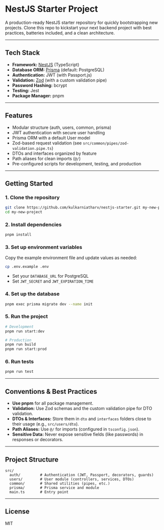 # NestJS Starter Project

A production-ready NestJS starter repository for quickly bootstrapping new projects. Clone this repo to kickstart your next backend project with best practices, batteries included, and a clean architecture.

---

## Tech Stack

- **Framework:** [NestJS](https://nestjs.com/) (TypeScript)
- **Database ORM:** [Prisma](https://www.prisma.io/) (default: PostgreSQL)
- **Authentication:** JWT (with Passport.js)
- **Validation:** [Zod](https://zod.dev/) (with a custom validation pipe)
- **Password Hashing:** bcrypt
- **Testing:** Jest
- **Package Manager:** pnpm

---

## Features

- Modular structure (auth, users, common, prisma)
- JWT authentication with secure user handling
- Prisma ORM with a default User model
- Zod-based request validation (see `src/common/pipes/zod-validation.pipe.ts`)
- DTOs and interfaces organized by feature
- Path aliases for clean imports (`@/`)
- Pre-configured scripts for development, testing, and production

---

## Getting Started

### 1. Clone the repository

```bash
git clone https://github.com/kulkarniatharv/nestjs-starter.git my-new-project
cd my-new-project
```

### 2. Install dependencies

```bash
pnpm install
```

### 3. Set up environment variables

Copy the example environment file and update values as needed:

```bash
cp .env.example .env
```

- Set your `DATABASE_URL` for PostgreSQL
- Set `JWT_SECRET` and `JWT_EXPIRATION_TIME`

### 4. Set up the database

```bash
pnpm exec prisma migrate dev --name init
```

### 5. Run the project

```bash
# Development
pnpm run start:dev

# Production
pnpm run build
pnpm run start:prod
```

### 6. Run tests

```bash
pnpm run test
```

---

## Conventions & Best Practices

- **Use pnpm** for all package management.
- **Validation:** Use Zod schemas and the custom validation pipe for DTO validation.
- **DTOs & Interfaces:** Store them in `dto` and `interfaces` folders close to their usage (e.g., `src/users/dto`).
- **Path Aliases:** Use `@/` for imports (configured in `tsconfig.json`).
- **Sensitive Data:** Never expose sensitive fields (like passwords) in responses or decorators.

---

## Project Structure

```
src/
  auth/         # Authentication (JWT, Passport, decorators, guards)
  users/        # User module (controllers, services, DTOs)
  common/       # Shared utilities (pipes, etc.)
  prisma/       # Prisma service and module
  main.ts       # Entry point
```

---

## License

MIT
